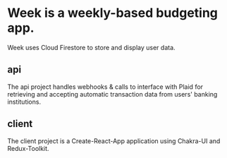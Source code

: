 # Week is a weekly-based budgeting app.

Week uses Cloud Firestore to store and display user data.

## api

The api project handles webhooks & calls to interface with Plaid for retrieving and accepting automatic transaction data from users' banking institutions.

## client

The client project is a Create-React-App application using Chakra-UI and Redux-Toolkit.
